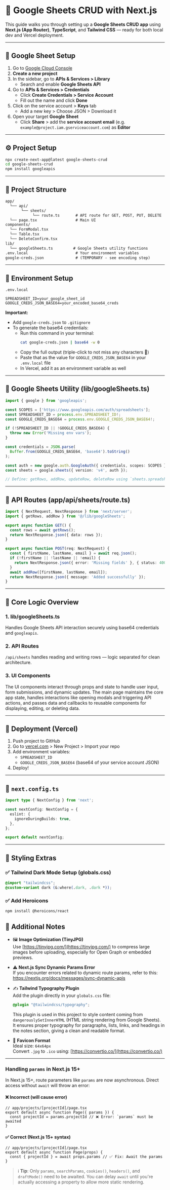 # 📗 Google Sheets CRUD with Next.js

This guide walks you through setting up a **Google Sheets CRUD app** using **Next.js (App Router)**, **TypeScript**, and **Tailwind CSS** — ready for both local dev and Vercel deployment.

---

## 📝 Google Sheet Setup

1. Go to [Google Cloud Console](https://console.cloud.google.com/)
2. **Create a new project**
3. In the sidebar, go to **APIs & Services > Library**
   - Search and enable **Google Sheets API**
4. Go to **APIs & Services > Credentials**
   - Click **Create Credentials > Service Account**
   - Fill out the name and click **Done**
5. Click on the service account > **Keys** tab
   - Add a new key > Choose JSON > Download it
6. Open your target **Google Sheet**
   - Click **Share** > add the **service account email** (e.g. `example@project.iam.gserviceaccount.com`) as **Editor**

---

## ⚙️ Project Setup

```bash
npx create-next-app@latest google-sheets-crud
cd google-sheets-crud
npm install googleapis
```

---

## 📁 Project Structure

```txt
app/
  └── api/
       └── sheets/
            └── route.ts       # API route for GET, POST, PUT, DELETE
  └── page.tsx                 # Main UI
components/
  └── FormModal.tsx
  └── Table.tsx
  └── DeleteConfirm.tsx
lib/
  └── googleSheets.ts         # Google Sheets utility functions
.env.local                     # Your environment variables
google-creds.json              # (TEMPORARY - see encoding step)
```

---

## 🔌 Environment Setup

`.env.local`
```env
SPREADSHEET_ID=your_google_sheet_id
GOOGLE_CREDS_JSON_BASE64=your_encoded_base64_creds
```

**Important:**
- Add `google-creds.json` to `.gitignore`
- To generate the base64 credentials:
  - Run this command in your terminal:
    ```bash
    cat google-creds.json | base64 -w 0
    ```
  - Copy the full output (triple-click to not miss any characters 📌)
  - Paste that as the value for `GOOGLE_CREDS_JSON_BASE64` in your `.env.local` file
  - In Vercel, add it as an environment variable as well

---

## 🔧 Google Sheets Utility (lib/googleSheets.ts)

```ts
import { google } from 'googleapis';

const SCOPES = ['https://www.googleapis.com/auth/spreadsheets'];
const SPREADSHEET_ID = process.env.SPREADSHEET_ID!;
const GOOGLE_CREDS_BASE64 = process.env.GOOGLE_CREDS_JSON_BASE64!;

if (!SPREADSHEET_ID || !GOOGLE_CREDS_BASE64) {
  throw new Error('Missing env vars');
}

const credentials = JSON.parse(
  Buffer.from(GOOGLE_CREDS_BASE64, 'base64').toString()
);

const auth = new google.auth.GoogleAuth({ credentials, scopes: SCOPES });
const sheets = google.sheets({ version: 'v4', auth });

// Define: getRows, addRow, updateRow, deleteRow using `sheets.spreadsheets.values`
```

---

## 📡 API Routes (app/api/sheets/route.ts)

```ts
import { NextRequest, NextResponse } from 'next/server';
import { getRows, addRow } from '@/lib/googleSheets';

export async function GET() {
  const rows = await getRows();
  return NextResponse.json({ data: rows });
}

export async function POST(req: NextRequest) {
  const { firstName, lastName, email } = await req.json();
  if (!firstName || !lastName || !email) {
    return NextResponse.json({ error: 'Missing fields' }, { status: 400 });
  }
  await addRow([firstName, lastName, email]);
  return NextResponse.json({ message: 'Added successfully' });
}
```

---

## 🧠 Core Logic Overview

### 1. **lib/googleSheets.ts**
Handles Google Sheets API interaction securely using base64 credentials and `googleapis`.

### 2. **API Routes**
`/api/sheets` handles reading and writing rows — logic separated for clean architecture.

### 3. **UI Components**
The UI components interact through props and state to handle user input, form submissions, and dynamic updates. The main page maintains the core app state, handles interactions like opening modals and triggering API actions, and passes data and callbacks to reusable components for displaying, editing, or deleting data.

---

## 🚀 Deployment (Vercel)

1. Push project to GitHub
2. Go to [vercel.com](https://vercel.com/) > New Project > Import your repo
3. Add environment variables:
   - `SPREADSHEET_ID`
   - `GOOGLE_CREDS_JSON_BASE64` (base64 of your service account JSON)
4. Deploy!

---

## 📄 `next.config.ts`

```ts
import type { NextConfig } from 'next';

const nextConfig: NextConfig = {
  eslint: {
    ignoreDuringBuilds: true,
  },
};

export default nextConfig;
```

---

## 🎨 Styling Extras

### ✅ Tailwind Dark Mode Setup (globals.css)
```css
@import "tailwindcss";
@custom-variant dark (&:where(.dark, .dark *));
```

### ✅ Add Heroicons
```bash
npm install @heroicons/react
```
## 📌 Additional Notes

- 🖼️ **Image Optimization (TinyJPG)**  
  Use [https://tinyjpg.com/](https://tinyjpg.com/) to compress large images before uploading, especially for Open Graph or embedded previews.

- ⚠️ **Next.js Sync Dynamic Params Error**  
  If you encounter errors related to dynamic route params, refer to this:  
  https://nextjs.org/docs/messages/sync-dynamic-apis

- ✍️ **Tailwind Typography Plugin**  
  Add the plugin directly in your `globals.css` file:  
  ```css
  @plugin "@tailwindcss/typography";
  ```

  This plugin is used in this project to style content coming from `dangerouslySetInnerHTML` (HTML string rendering from Google Sheets).  
  It ensures proper typography for paragraphs, lists, links, and headings in the notes section, giving a clean and readable format.

- 🔖 **Favicon Format**  
  Ideal size: `64x64px`  
  Convert `.jpg` to `.ico` using: [https://convertio.co/](https://convertio.co/)

---

### Handling `params` in Next.js 15+

In Next.js 15+, route parameters like `params` are now asynchronous. Direct access without `await` will throw an error:

#### ❌ Incorrect (will cause error)
```tsx
// app/projects/[projectId]/page.tsx
export default async function Page({ params }) {
  const projectId = params.projectId // ❌ Error: `params` must be awaited
}
```

#### ✅ Correct (Next.js 15+ syntax)
```tsx
// app/projects/[projectId]/page.tsx
export default async function Page(props) {
  const { projectId } = await props.params // ✅ Fix: Await the params
}
```

> ℹ️ **Tip**: Only `params`, `searchParams`, `cookies()`, `headers()`, and `draftMode()` need to be awaited. You can delay `await` until you're actually accessing a property to allow more static rendering.
